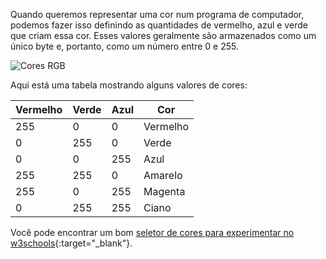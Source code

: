 Quando queremos representar uma cor num programa de computador, podemos fazer isso definindo as quantidades de vermelho, azul e verde que criam essa cor. Esses valores geralmente são armazenados como um único byte e, portanto, como um número entre 0 e 255.

![Cores RGB](images/RGB.gif)

Aqui está uma tabela mostrando alguns valores de cores:

| Vermelho | Verde | Azul | Cor      |
| -------- | ----- | ---- | -------- |
| 255      | 0     | 0    | Vermelho |
| 0        | 255   | 0    | Verde    |
| 0        | 0     | 255  | Azul     |
| 255      | 255   | 0    | Amarelo  |
| 255      | 0     | 255  | Magenta  |
| 0        | 255   | 255  | Ciano    |

Você pode encontrar um bom [seletor de cores para experimentar no w3schools](https://www.w3schools.com/colors/colors_rgb.asp){:target="_blank"}.

